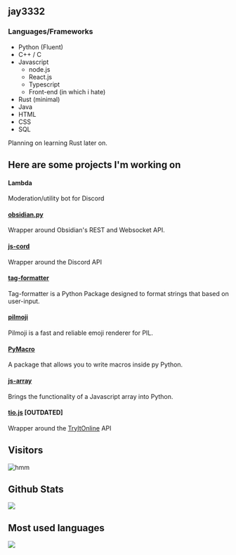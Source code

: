 <span>
  <h2 text-align="center"><b>jay3332</b></h2>
</span>

### Languages/Frameworks 
- Python (Fluent)
- C++ / C
- Javascript
  - node.js
  - React.js
  - Typescript 
  - Front-end (in which i hate)
- Rust (minimal)
- Java
- HTML 
- CSS
- SQL  

Planning on learning Rust later on.
## Here are some projects I'm working on
#### Lambda 
Moderation/utility bot for Discord
#### [obsidian.py](https://github.com/jay3332/obsidian.py)
Wrapper around Obsidian's REST and Websocket API.
#### [js-cord](https://github.com/jay3332/js-cord)
Wrapper around the Discord API 
#### [tag-formatter](https://github.com/jay3332/tag-formatter)
Tag-formatter is a Python Package designed to format strings that based on user-input.
#### [pilmoji](https://github.com/jay3332/pilmoji)
Pilmoji is a fast and reliable emoji renderer for PIL.
#### [PyMacro](https://github.com/jay3332/PyMacro)
A package that allows you to write macros inside py Python.
#### [js-array](https://github.com/jay3332/js-array)
Brings the functionality of a Javascript array into Python.
#### [tio.js](https://github.com/jay3332/tio.js) **\[OUTDATED\]**
Wrapper around the [TryItOnline](https://tio.run) API

## Visitors
![hmm](https://profile-counter.glitch.me/jay3332/count.svg)

</span>

<span float="center" height=200>
  <h2>Github Stats</h2>
<img src="https://github-readme-stats.vercel.app/api?username=jay3332&show_icons=true&count_private=true&title_color=d1eaff&text_color=f2f9ff&icon_color=a3b9cc&bg_color=6e7e91" float="left" />
  <h2>Most used languages</h2>
<img src="https://github-readme-stats.vercel.app/api/top-langs?username=jay3332&show_icons=true&title_color=d1eaff&text_color=f2f9ff&icon_color=a3b9cc&bg_color=475159" float="right" />
</span>
